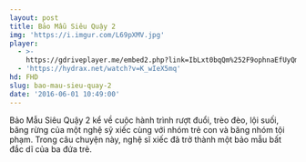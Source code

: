 ```yaml
---
layout: post
title: Bảo Mẫu Siêu Quậy 2
img: 'https://i.imgur.com/L69pXMV.jpg'
player:
  - >-
    https://gdriveplayer.me/embed2.php?link=IbLxt0bqQm%252F9ophnaEfUyQm%252FgFnVS0gZAWpyNIdQAzsDHlh%252F8ChFX2Apr8EfelroiY%252FwheMrxl3%252BfMhEbo8OkFZ9WGSpSZIMP8pKcX13y0kY4UlZpZhHJyfFRcu2HVjil1k95MxA97km0q2erhbZo4dlm576ELcJ4y8o8B%252B48scrvS%252F4q6xgVF1YqYGTXtlEdVHA5Vg01DLBXRaTpf3xsZ
  - 'https://hydrax.net/watch?v=K_wIeX5mq'
hd: FHD
slug: bao-mau-sieu-quay-2
date: '2016-06-01 10:49:00'
---
```

Bảo Mẫu Siêu Quậy 2 kể về cuộc hành trình rượt đuổi, trèo đèo, lội suối, băng rừng của một nghệ sỹ xiếc cùng với nhóm trẻ con và băng nhóm tội phạm. Trong câu chuyện này, nghệ sĩ xiếc đã trở thành một bảo mẫu bất đắc dĩ của ba đứa trẻ.

